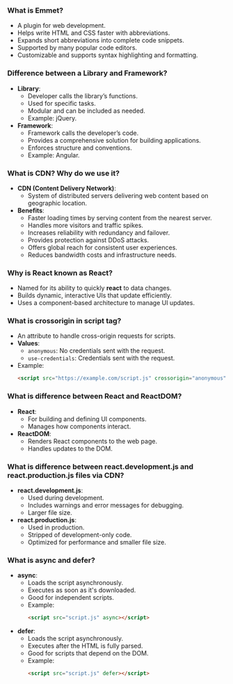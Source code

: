 ### What is Emmet?
- A plugin for web development.
- Helps write HTML and CSS faster with abbreviations.
- Expands short abbreviations into complete code snippets.
- Supported by many popular code editors.
- Customizable and supports syntax highlighting and formatting.

### Difference between a Library and Framework?
- **Library**:
  - Developer calls the library’s functions.
  - Used for specific tasks.
  - Modular and can be included as needed.
  - Example: jQuery.
- **Framework**:
  - Framework calls the developer’s code.
  - Provides a comprehensive solution for building applications.
  - Enforces structure and conventions.
  - Example: Angular.

### What is CDN? Why do we use it?
- **CDN (Content Delivery Network)**:
  - System of distributed servers delivering web content based on geographic location.
- **Benefits**:
  - Faster loading times by serving content from the nearest server.
  - Handles more visitors and traffic spikes.
  - Increases reliability with redundancy and failover.
  - Provides protection against DDoS attacks.
  - Offers global reach for consistent user experiences.
  - Reduces bandwidth costs and infrastructure needs.

### Why is React known as React?
- Named for its ability to quickly **react** to data changes.
- Builds dynamic, interactive UIs that update efficiently.
- Uses a component-based architecture to manage UI updates.

### What is crossorigin in script tag?
- An attribute to handle cross-origin requests for scripts.
- **Values**:
  - `anonymous`: No credentials sent with the request.
  - `use-credentials`: Credentials sent with the request.
- Example:
  ```html
  <script src="https://example.com/script.js" crossorigin="anonymous"></script>
  ```

### What is difference between React and ReactDOM?
- **React**:
  - For building and defining UI components.
  - Manages how components interact.
- **ReactDOM**:
  - Renders React components to the web page.
  - Handles updates to the DOM.

### What is difference between react.development.js and react.production.js files via CDN?
- **react.development.js**:
  - Used during development.
  - Includes warnings and error messages for debugging.
  - Larger file size.
- **react.production.js**:
  - Used in production.
  - Stripped of development-only code.
  - Optimized for performance and smaller file size.

### What is async and defer?
- **async**:
  - Loads the script asynchronously.
  - Executes as soon as it's downloaded.
  - Good for independent scripts.
  - Example:
    ```html
    <script src="script.js" async></script>
    ```
- **defer**:
  - Loads the script asynchronously.
  - Executes after the HTML is fully parsed.
  - Good for scripts that depend on the DOM.
  - Example:
    ```html
    <script src="script.js" defer></script>
    ```
